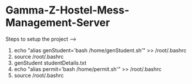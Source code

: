 # Gamma-Z-Hostel-Mess-Management-Server
Steps to setup the project --> 
1. echo "alias genStudent='bash /home/genStudent.sh'" >> /root/.bashrc
2. source /root/.bashrc
3. genStudent studentDetails.txt
4. echo "alias permit='bash /home/permit.sh'" >> /root/.bashrc
5. source /root/.bashrc

